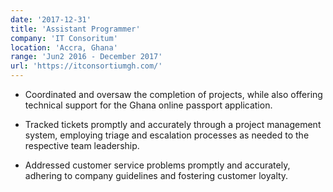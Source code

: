 ```yaml
---
date: '2017-12-31'
title: 'Assistant Programmer'
company: 'IT Consoritum'
location: 'Accra, Ghana'
range: 'Jun2 2016 - December 2017'
url: 'https://itconsortiumgh.com/'
---
```


- Coordinated and oversaw the completion of projects, while also offering technical support for the Ghana online passport application.

- Tracked tickets promptly and accurately through a project management system, employing triage and escalation processes as needed to the respective team leadership.

- Addressed customer service problems promptly and accurately, adhering to company guidelines and fostering customer loyalty.
